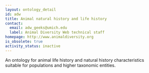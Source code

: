 ```yaml
---
layout: ontology_detail
id: adw
title: Animal natural history and life history
contact:
  email: adw_geeks@umich.edu
  label: Animal Diversity Web technical staff
homepage: http://www.animaldiversity.org
is_obsolete: true
activity_status: inactive
---
```


An ontology for animal life history and natural history characteristics suitable for populations and higher taxonomic entities.
